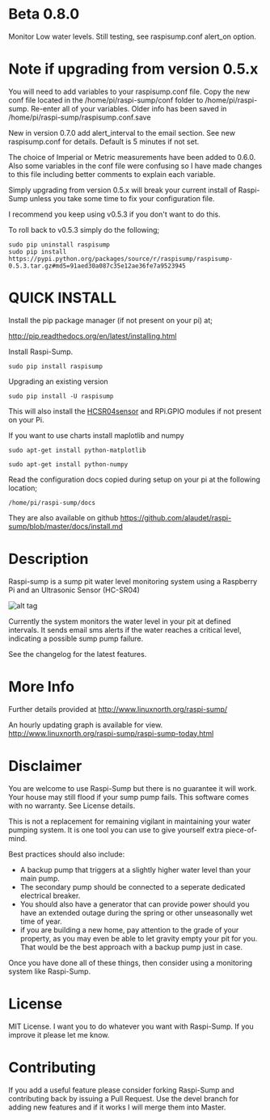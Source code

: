 Beta 0.8.0
==========
Monitor Low water levels.  Still testing, see raspisump.conf alert_on option.


Note if upgrading from version 0.5.x
====================================

You will need to add variables to your raspisump.conf file.  Copy the new conf file located in the /home/pi/raspi-sump/conf folder to
/home/pi/raspi-sump.  Re-enter all of your variables.  Older info has been saved in
/home/pi/raspi-sump/raspisump.conf.save

New in version 0.7.0
add alert_interval to the email section.  See new raspisump.conf for details.
Default is 5 minutes if not set.

The choice of Imperial or Metric measurements have been added to 0.6.0.
Also some variables in the conf file were confusing so I have made changes to this file
including better comments to explain each variable.

Simply upgrading from version 0.5.x will break your current install of Raspi-Sump
unless you take some time to fix your configuration file.

I recommend you keep using v0.5.3 if you don't want to do this.

To roll back to v0.5.3 simply do the following;

    sudo pip uninstall raspisump
    sudo pip install https://pypi.python.org/packages/source/r/raspisump/raspisump-0.5.3.tar.gz#md5=91aed30a087c35e12ae36fe7a9523945


QUICK INSTALL
=============
Install the pip package manager (if not present on your pi) at;

http://pip.readthedocs.org/en/latest/installing.html

Install Raspi-Sump.

    sudo pip install raspisump

Upgrading an existing version


    sudo pip install -U raspisump

This will also install the [HCSR04sensor](https://github.com/alaudet/hcsr04sensor) and  RPi.GPIO modules if not present on your Pi.

If you want to use charts install maplotlib and numpy

    sudo apt-get install python-matplotlib

    sudo apt-get install python-numpy

Read the configuration docs copied during setup on your pi at the following location;

    /home/pi/raspi-sump/docs

They are also available on github https://github.com/alaudet/raspi-sump/blob/master/docs/install.md


Description
===========
Raspi-sump is a sump pit water level monitoring system using a Raspberry Pi and an 
Ultrasonic Sensor (HC-SR04)


![alt tag](http://www.linuxnorth.org/raspi-sump/images/raspi-chart.png)


Currently the system monitors the water level in your pit at defined intervals. It sends
email sms alerts if the water reaches a critical level, indicating a possible sump pump failure.

See the changelog for the latest features.

More Info
=========
Further details provided at http://www.linuxnorth.org/raspi-sump/

An hourly updating graph is available for view.
http://www.linuxnorth.org/raspi-sump/raspi-sump-today.html

Disclaimer
==========
You are welcome to use Raspi-Sump but there is no guarantee it will work. Your house may still flood if your sump pump fails. This software comes with no warranty. See License details.

This is not a replacement for remaining vigilant in maintaining your water pumping system. It is one tool you can use to give yourself extra piece-of-mind.

Best practices should also include:

* A backup pump that triggers at a slightly higher water level than your main pump.
* The secondary pump should be connected to a seperate dedicated electrical breaker. 
* You should also have a generator that can provide power should you have an extended outage during the spring or other unseasonally wet time of year.
* if you are building a new home, pay attention to the grade of your property, as you may even be able to let gravity empty your pit for you.  That would be the best approach with a backup pump just in case. 

Once you have done all of these things, then consider using a monitoring system like Raspi-Sump.

License
=======
MIT License.  I want you to do whatever you want with Raspi-Sump.  If you
improve it please let me know.

Contributing
============
If you add a useful feature please consider forking Raspi-Sump and contributing
back by issuing a Pull Request.   Use the devel branch for adding new features
and if it works I will merge them into Master.
